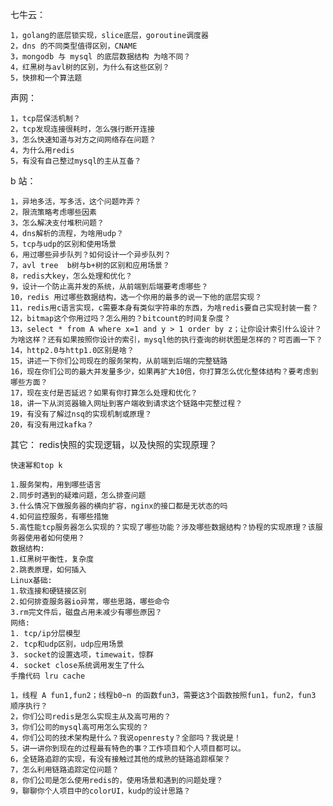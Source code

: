 七牛云：

    1，golang的底层锁实现，slice底层，goroutine调度器
    2，dns 的不同类型值得区别，CNAME
    3，mongodb 与 mysql 的底层数据结构 为啥不同？
    4，红黑树与avl树的区别，为什么有这些区别？
    5，快排和一个算法题

声网：

    1，tcp层保活机制？
    2，tcp发现连接很耗时，怎么强行断开连接
    3，怎么快速知道与对方之间网络存在问题？
    4，为什么用redis
    5，有没有自己整过mysql的主从互备？

b 站：

    1，异地多活，写多活，这个问题咋弄？
    2，限流策略考虑哪些因素
    3，怎么解决支付堆积问题？
    4，dns解析的流程，为啥用udp？
    5，tcp与udp的区别和使用场景
    6，用过哪些异步队列？如何设计一个异步队列？
    7，avl tree  b树与b+树的区别和应用场景？
    8，redis大key，怎么处理和优化？
    9，设计一个防止高并发的系统，从前端到后端要考虑哪些？
    10，redis 用过哪些数据结构，选一个你用的最多的说一下他的底层实现？
    11，redis用c语言实现，c需要本身有类似字符串的东西，为啥redis要自己实现封装一套？
    12，bitmap这个你用过吗？怎么用的？bitcount的时间复杂度？
    13，select * from A where x=1 and y > 1 order by z；让你设计索引什么设计？为啥这样？还有如果按照你设计的索引，mysql他的执行查询的树状图是怎样的？可否画一下？
    14，http2.0与http1.0区别是啥？
    15，讲述一下你们公司现在的服务架构，从前端到后端的完整链路
    16，现在你们公司的最大并发量多少，如果再扩大10倍，你打算怎么优化整体结构？要考虑到哪些方面？
    17，现在支付是否延迟？如果有你打算怎么处理和优化？
    18，讲一下从浏览器输入网址到客户端收到请求这个链路中完整过程？
    19，有没有了解过nsq的实现机制或原理？
    20，有没有用过kafka？


其它：
    redis快照的实现逻辑，以及快照的实现原理？

    快速幂和top k

    1.服务架构，用到哪些语言
    2.同步时遇到的疑难问题，怎么排查问题
    3.什么情况下做服务器的横向扩容，nginx的接口都是无状态的吗
    4.如何监控服务，有哪些措施
    5.高性能tcp服务器怎么实现的？实现了哪些功能？涉及哪些数据结构？协程的实现原理？该服务器使用者如何使用？
    数据结构:
    1.红黑树平衡性，复杂度
    2.跳表原理，如何插入
    Linux基础:
    1.软连接和硬链接区别
    2.如何排查服务器io异常，哪些思路，哪些命令
    3.rm完文件后，磁盘占用未减少有哪些原因？
    网络:
    1. tcp/ip分层模型
    2. tcp和udp区别，udp应用场景
    3. socket的设置选项，timewait，惊群
    4. socket close系统调用发生了什么
    手撸代码 lru cache

    1，线程 A fun1,fun2；线程b0~n 的函数fun3，需要这3个函数按照fun1，fun2，fun3 顺序执行？
    2，你们公司redis是怎么实现主从及高可用的？
    3，你们公司的mysql高可用怎么实现的？
    4，你们公司的技术架构是什么？我说openresty？全部吗？我说是！
    5，讲一讲你到现在的过程最有特色的事？工作项目和个人项目都可以。
    6，全链路追踪的实现，有没有接触过其他的成熟的链路追踪框架？
    7，怎么利用链路追踪定位问题？
    8，你们公司是怎么使用redis的，使用场景和遇到的问题处理？
    9，聊聊你个人项目中的colorUI，kudp的设计思路？
